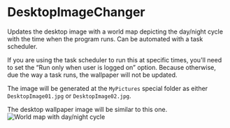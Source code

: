 # DesktopImageChanger
Updates the desktop image with a world map depicting the day/night cycle with the time when the program runs. 
Can be automated with a task scheduler.

If you are using the task scheduler to run this at specific times, 
you'll need to set the “Run only when user is logged on” option.
Because otherwise, due the way a task runs, the wallpaper will 
not be updated.

The image will be generated at the ```MyPictures``` special folder as either ```DesktopImage01.jpg``` or ```DesktopImage02.jpg```.

The desktop wallpaper image will be similar to this one.
![World map with day/night cycle](https://paulstsmith.github.io/images/worldTimeMap.jpg)
